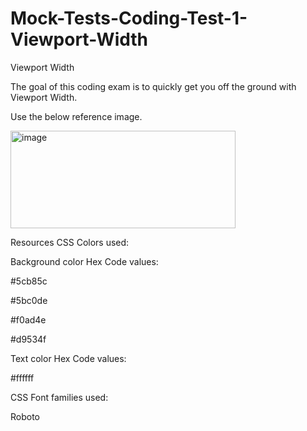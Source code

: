# Mock-Tests-Coding-Test-1-Viewport-Width

Viewport Width

The goal of this coding exam is to quickly get you off the ground with Viewport Width.

Use the below reference image.

<img width="360" height="156" alt="image" src="https://github.com/user-attachments/assets/931185c6-6da4-4424-9802-14ae22293c0b" />

Resources
CSS Colors used:

Background color Hex Code values:

#5cb85c

#5bc0de

#f0ad4e

#d9534f

Text color Hex Code values:

#ffffff

CSS Font families used:

Roboto
